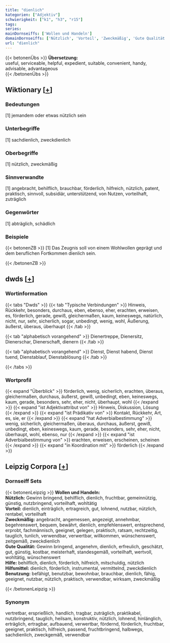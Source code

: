```yaml
---
title: "dienlich"
kategorien: ["Adjektiv"]
schwierigkeit: ["k1", "h3", "r15"]
tags:
series:
mainDornseiffs: ['Wollen und Handeln']
domainDornseiffs: ['Nützlich', 'Vorteil', 'Zweckmäßig', 'Gute Qualität', 'Hilfe', 'Hilfsmittel', 'Benutzung']
url: "dienlich"
---
```


{{< betonenÜbs >}}
**Übersetzung:**  
useful, serviceable, helpful, expedient, suitable, convenient, handy, advisable, advantageous  
{{< /betonenÜbs >}}

## Wiktionary [[+](https://de.wiktionary.org/wiki/dienlich)]

### Bedeutungen
[1] jemandem oder etwas nützlich sein  

### Unterbegriffe
[1] sachdienlich, zweckdienlich  

### Oberbegriffe
[1] nützlich, zweckmäßig  

### Sinnverwandte
[1] angebracht, behilflich, brauchbar, förderlich, hilfreich, nützlich, patent, praktisch, sinnvoll, subsidiär, unterstützend, von Nutzen, vorteilhaft, zuträglich  

### Gegenwörter
[1] abträglich, schädlich  

### Beispiele
{{< betonenZB >}}
[1] Das Zeugnis soll von einem Wohlwollen geprägt und dem beruflichen Fortkommen dienlich sein.  

{{< /betonenZB >}}


## dwds [[+](https://www.dwds.de/wb/dienlich)]

### Wortinformation
{{< tabs "Dwds" >}}
{{< tab "Typische Verbindungen" >}}
Hinweis, Rückkehr, besonders, durchaus, eben, ebenso, eher, erachten, erweisen, es, förderlich, gerade, gewiß, gleichermaßen, kaum, keineswegs, natürlich, nicht, nur, sehr, sicherlich, sogar, unbedingt, wenig, wohl, Äußerung, äußerst, überaus, überhaupt
{{< /tab >}}

{{< tab "alphabetisch vorangehend" >}}
Dienertreppe, Dienersitz, Dienerschar, Dienerschaft, dienern
{{< /tab >}}

{{< tab "alphabetisch vorangehend" >}}
Dienst, Dienst habend, Dienst tuend, Dienstablauf, Dienstablösung
{{< /tab >}}

{{< /tabs >}}

### Wortprofil
{{< expand "Überblick" >}} förderlich, wenig, sicherlich, erachten, überaus, gleichermaßen, durchaus, äußerst, gewiß, unbedingt, eben, keineswegs, kaum, gerade, besonders, sehr, eher, nicht, überhaupt, wohl {{< /expand >}}
{{< expand "ist Adjektivattribut von" >}} Hinweis, Diskussion, Lösung {{< /expand >}}
{{< expand "ist Prädikativ von" >}} Kontakt, Rückkehr, Art, es, sie, er {{< /expand >}}
{{< expand "hat Adverbialbestimmung" >}} wenig, sicherlich, gleichermaßen, überaus, durchaus, äußerst, gewiß, unbedingt, eben, keineswegs, kaum, gerade, besonders, sehr, eher, nicht, überhaupt, wohl, ebenso, nur {{< /expand >}}
{{< expand "ist Adverbialbestimmung von" >}} erachten, erweisen, erscheinen, scheinen {{< /expand >}}
{{< expand "in Koordination mit" >}} förderlich {{< /expand >}}

## Leipzig Corpora [[+](https://corpora.uni-leipzig.de/en/res?word=dienlich&corpusId=deu_newscrawl-public_2018)]

### Dornseiff Sets
{{< betonenLeipzig >}}
**Wollen und Handeln:**  
**Nützlich:** Gewinn bringend, behilflich, dienlich, fruchtbar, gemeinnützig, günstig, nutzbringend, vorteilhaft, wohltätig  
**Vorteil:** dienlich, einträglich, ertragreich, gut, lohnend, nutzbar, nützlich, rentabel, vorteilhaft  
**Zweckmäßig:** angebracht, angemessen, angezeigt, annehmbar, begehrenswert, bequem, bewährt, dienlich, empfehlenswert, entsprechend, erprobt, fachmännisch, geeignet, gelegen, praktisch, ratsam, rechtzeitig, tauglich, tunlich, verwendbar, verwertbar, willkommen, wünschenswert, zeitgemäß, zweckdienlich  
**Gute Qualität:** Gewinn bringend, angenehm, dienlich, erfreulich, geschätzt, gut, günstig, kostbar, meisterhaft, standesgemäß, vorteilhaft, wertvoll, wohltätig, wünschenswert  
**Hilfe:** behilflich, dienlich, förderlich, hilfreich, mitschuldig, nützlich  
**Hilfsmittel:** dienlich, förderlich, instrumental, vermittelnd, zweckdienlich  
**Benutzung:** befähigt, benutzbar, bewohnbar, brauchbar, dienlich, fähig, geeignet, nutzbar, nützlich, praktisch, verwendbar, wirksam, zweckmäßig  

{{< /betonenLeipzig >}}

### Synonym
vertretbar, ersprießlich, handlich, tragbar, zuträglich, praktikabel, nutzbringend, tauglich, heilsam, konstruktiv, nützlich, lohnend, hinlänglich, erträglich, ertragbar, aufbauend, verwertbar, fördernd, förderlich, fruchtbar, geeignet, praktisch, hilfreich, passend, fruchtbringend, halbwegs, sachdienlich, zweckgemäß, verwendbar

